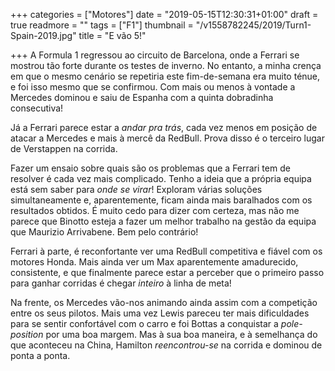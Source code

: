 +++
categories = ["Motores"]
date = "2019-05-15T12:30:31+01:00"
draft = true
readmore = ""
tags = ["F1"]
thumbnail = "/v1558782245/2019/Turn1-Spain-2019.jpg"
title = "E vão 5!"

+++
A Formula 1 regressou ao circuito de Barcelona, onde a Ferrari se mostrou tão forte durante os testes de inverno. No entanto, a minha crença em que o mesmo cenário se repetiria este fim-de-semana era muito ténue, e foi isso mesmo que se confirmou. Com mais ou menos à vontade a Mercedes dominou e saiu de Espanha com a quinta dobradinha consecutiva!

Já a Ferrari parece estar a *andar pra trás*, cada vez menos em posição de atacar a Mercedes e mais à mercê da RedBull. Prova disso é o terceiro lugar de Verstappen na corrida.

Fazer um ensaio sobre quais são os problemas que a Ferrari tem de resolver é cada vez mais complicado. Tenho a ideia que a própria equipa está sem saber para *onde se virar*! Exploram várias soluções simultaneamente e, aparentemente, ficam ainda mais baralhados com os resultados obtidos. É muito cedo para dizer com certeza, mas não me parece que Binotto esteja a fazer um melhor trabalho na gestão da equipa que Maurizio Arrivabene. Bem pelo contrário!

Ferrari à parte, é reconfortante ver uma RedBull competitiva e fiável com os motores Honda. Mais ainda ver um Max aparentemente amadurecido, consistente, e que finalmente parece estar a perceber que o primeiro passo para ganhar corridas é chegar *inteiro* à linha de meta!

Na frente, os Mercedes vão-nos animando ainda assim com a competição entre os seus pilotos. Mais uma vez Lewis pareceu ter mais dificuldades para se sentir confortável com o carro e foi Bottas a conquistar a *pole-position* por uma boa margem. Mas à sua boa maneira, e à semelhança do que aconteceu na China, Hamilton *reencontrou-se* na corrida e dominou de ponta a ponta.